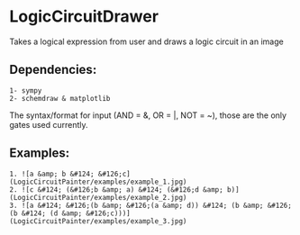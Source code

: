 # LogicCircuitDrawer
Takes a logical expression from user and draws a logic circuit in an image

## Dependencies:
```
1- sympy
2- schemdraw & matplotlib
```
The syntax/format for input (AND = &, OR = |, NOT = ~), those are the only gates used currently.

## Examples:
```
1. ![a &amp; b &#124; &#126;c](LogicCircuitPainter/examples/example_1.jpg)
2. ![c &#124; (&#126;b &amp; a) &#124; (&#126;d &amp; b)](LogicCircuitPainter/examples/example_2.jpg)
3. ![a &#124; &#126;(b &amp; &#126;(a &amp; d)) &#124; (b &amp; &#126;(b &#124; (d &amp; &#126;c)))](LogicCircuitPainter/examples/example_3.jpg)
```

